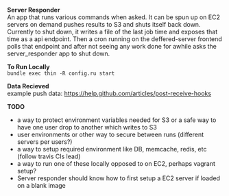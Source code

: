 __Server Responder__  
An app that runs various commands when asked. It can be spun up on EC2 servers on demand pushes results to S3 and shuts itself back down. Currently to shut down, it writes a file of the last job time and exposes that time as a api endpoint. Then a cron running on the deffered-server frontend polls that endpoint and after not seeing any work done for awhile asks the server_responder app to shut down.

__To Run Locally__  
`bundle exec thin -R config.ru start`

__Data Recieved__  
  example push data: https://help.github.com/articles/post-receive-hooks

__TODO__  

  * a way to protect environment variables needed for S3 or a safe way to have one user drop to another which writes to S3  
  * user environments or other way to secure between runs (different servers per users?)   
  * a way to setup required environment like DB, memcache, redis, etc (follow travis CIs lead)  
  * a way to run one of these locally opposed to on EC2, perhaps vagrant setup?
  * Server responder should know how to first setup a EC2 server if loaded on a blank image